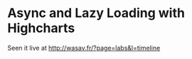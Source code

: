 Async and Lazy Loading with Highcharts
======================================

Seen it live at http://wasav.fr/?page=labs&l=timeline
